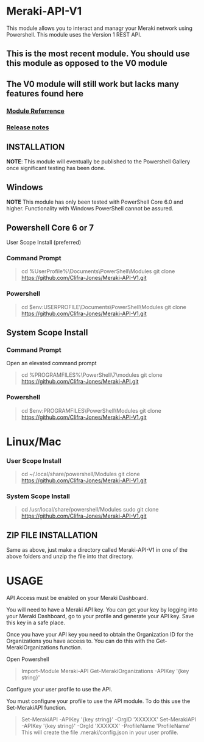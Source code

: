 
# Meraki-API-V1

This module allows you to interact and managr your Meraki network using Powershell.
This module uses the Version 1 REST API.

## This is the most recent module. You should use this module as opposed to the V0 module

## The V0 module will still work but lacks many features found here

### [Module Referrence](https://clifra-jones.github.io/Meraki-API-V1/docs/referrence.html)

### [Release notes](https://clifra-jones.github.io/Meraki-API-V1/docs/releaseNotes.md)


## INSTALLATION

**NOTE**: This module will eventually be published to the Powershell Gallery once significant testing has been done.

## Windows

**NOTE** This module has only been tested with PowerShell Core 6.0 and higher. Functionality with Windows PowerShell cannot be assured.

## Powershell Core 6 or 7

User Scope Install (preferred)

### Command Prompt

>cd %UserProfile%\Documents\PowerShell\Modules
>git clone https://github.com/Clifra-Jones/Meraki-API-V1.git

### Powershell

>cd $env:USERPROFILE\Documents\PowerShell\Modules
>git clone https://github.com/Clifra-Jones/Meraki-API-V1.git

## System Scope Install

### Command Prompt

Open an elevated command prompt

>cd %PROGRAMFILES%\PowerShell\7\modules
>git clone https://github.com/Clifra-Jones/Meraki-API.git

### Powershell

>cd $env:PROGRAMFILES\PowerShell\Modules
>git clone https://github.com/Clifra-Jones/Meraki-API-V1.git

# Linux/Mac

### User Scope Install

>cd ~/.local/share/powershell/Modules
>git clone https://github.com/Clifra-Jones/Meraki-API-V1.git

### System Scope Install

>cd /usr/local/share/powershell/Modules
>sudo git clone https://github.com/Clifra-Jones/Meraki-API-V1.git

## ZIP FILE INSTALLATION

Same as above, just make a directory called Meraki-API-V1 in one of the above folders and unzip the file into that directory.

# USAGE

API Access must be enabled on your Meraki Dashboard.

You will need to have a Meraki API key. You can get your key by logging into your Meraki Dashboard, go to your profile and generate your API key.
Save this key in a safe place.

Once you have your API key you need to obtain the Organization ID for the Organizations you have access to. You can do this with the Get-MerakiOrganizations function.

Open Powershell
>Import-Module Meraki-API
>Get-MerakiOrganizations -APIKey '{key string}'

Configure your user profile to use the API.

You must configure your profile to use the API module. To do this use the Set-MerakiAPI function.

>Set-MerakiAPI -APIKey '{key string}' -OrgID 'XXXXXX'
>Set-MerakiAPI -APIKey '{key string}' -OrgId 'XXXXXX' -ProfileName 'ProfileName'
This will create the file .meraki/config.json in your user profile.
